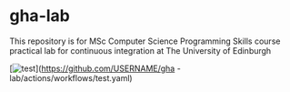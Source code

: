 # gha-lab
This repository is for MSc Computer Science Programming Skills course practical lab for continuous integration at The University of Edinburgh

[![test](https://github.com/Zhi-Jian-Tiow/ghalab/actions/workflows/test.yaml/badge.svg)](https://github.com/USERNAME/gha
-lab/actions/workflows/test.yaml)
